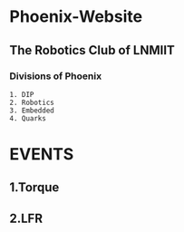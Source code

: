# Phoenix-Website
## The Robotics Club of LNMIIT
### Divisions of Phoenix
    1. DIP
    2. Robotics
    3. Embedded
    4. Quarks

# EVENTS
##  1.Torque
##  2.LFR
